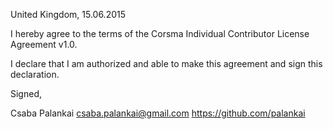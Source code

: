 United Kingdom, 15.06.2015

I hereby agree to the terms of the Corsma Individual Contributor License
Agreement v1.0.

I declare that I am authorized and able to make this agreement and sign this
declaration.

Signed,

Csaba Palankai csaba.palankai@gmail.com https://github.com/palankai
